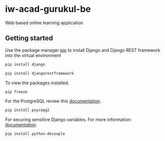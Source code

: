 # iw-acad-gurukul-be

Web based online learning application


## Getting started

Use the package manager [pip](https://pip.pypa.io/en/stable/) to install Django and Django REST framework into the virtual environment

```bash
pip install django
```
```bash
pip install djangorestframework
```
To view the packages installed.

```bash
pip freeze
```

For the PostgreSQL review this [documentation](https://docs.djangoproject.com/en/3.0/ref/databases/#postgresql-notes).

```bash
pip install psycopg2
```
For securing sensitive Django variables. For more information: [documentation](https://simpleisbetterthancomplex.com/2015/11/26/package-of-the-week-python-decouple.html).
```bash
pip install python-decouple
```
